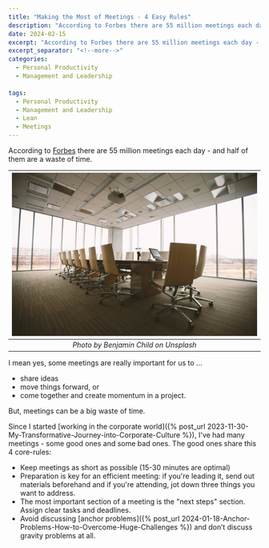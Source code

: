 ```yaml
---
title: "Making the Most of Meetings - 4 Easy Rules"
description: "According to Forbes there are 55 million meetings each day - and half of them are a waste of time. I mean yes, some meetings are really important for us to share ideas, move things forward, or come together and create momentum in a project. But, meetings can be a big waste of time."
date: 2024-02-15
excerpt: "According to Forbes there are 55 million meetings each day - and half of them are a waste of time."
excerpt_separator: "<!--more-->"
categories:
  - Personal Productivity
  - Management and Leadership

tags:
  - Personal Productivity
  - Management and Leadership
  - Lean
  - Meetings
---
```


According to [Forbes](https://www.forbes.com/sites/peterhigh/2019/11/25/half-of-all-meetings-are-a-waste-of-timeheres-how-to-improve-them/) there are 55 million meetings each day - and half of them are a waste of time.

| ![image](/assets/images/benjamin-child-meetingroom-unsplash.jpg) |
|:--:|
| *Photo by Benjamin Child on Unsplash* |

I mean yes, some meetings are really important for us to …

- share ideas
- move things forward, or
- come together and create momentum in a project.

But, meetings can be a big waste of time.

Since I started [working in the corporate world]({% post_url 2023-11-30-My-Transformative-Journey-into-Corporate-Culture %}), I've had many meetings - some good ones and some bad ones. The good ones share this 4 core-rules:

- Keep meetings as short as possible (15-30 minutes are optimal)
- Preparation is key for an efficient meeting: if you're leading it, send out materials beforehand and if you're attending, jot down three things you want to address.
- The most important section of a meeting is the "next steps" section. Assign clear tasks and deadlines.
- Avoid discussing [anchor problems]({% post_url 2024-01-18-Anchor-Problems-How-to-Overcome-Huge-Challenges %}) and don’t discuss gravity problems at all.